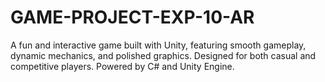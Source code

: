 # GAME-PROJECT-EXP-10-AR
A fun and interactive game built with Unity, featuring smooth gameplay, dynamic mechanics, and polished graphics. Designed for both casual and competitive players. Powered by C# and Unity Engine.
